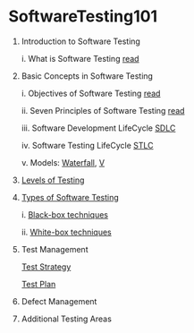 # SoftwareTesting101

1. Introduction to Software Testing

	i. What is Software Testing [read](https://medium.com/@muzirat0/introduction-to-software-testing-826b45ce866a)
2. Basic Concepts in Software Testing

   	i. Objectives of Software Testing [read](https://github.com/Xmaz2150/SoftwareTesting101/blob/main/0x01-Basic_Concepts_in_Software_Testing/1-Objectives_of_software_testing.md)
	
 	ii. Seven Principles of Software Testing [read](https://medium.com/@muzirat0/the-7-principles-of-software-testing-de6adde55aa3)
	
 	iii. Software Development LifeCycle [SDLC](https://medium.com/@muzirat0/the-software-development-life-cycle-4a833102fd0c)
	
 	iv. Software Testing LifeCycle [STLC](https://medium.com/@muzirat0/the-software-testing-life-cycle-stlc-778b7814e88e)
	
 	v. Models: [Waterfall](https://github.com/Xmaz2150/SoftwareTesting101/blob/main/0x01-Basic_Concepts_in_Software_Testing/Models/waterfall.md), [V](https://github.com/Xmaz2150/SoftwareTesting101/blob/main/0x01-Basic_Concepts_in_Software_Testing/Models/V.md)
3. [Levels of Testing](https://github.com/Xmaz2150/SoftwareTesting101/blob/main/0x02-Levels_of_Testing/Levels.md)
4. [Types of Software Testing](https://github.com/Xmaz2150/SoftwareTesting101/blob/main/0x03-Types_of_Software_Testing%2Ftypes_by_requirements.md)
	
	i. [Black-box techniques](https://github.com/Xmaz2150/SoftwareTesting101/blob/main/0x03-Types_of_Software_Testing/0-black_box.md)

	ii. [White-box techniques](https://github.com/Xmaz2150/SoftwareTesting101/blob/main/0x03-Types_of_Software_Testing/1-white_box.md)
5. Test Management

   [Test Strategy]()

   [Test Plan]()

7. Defect Management
8. Additional Testing Areas
